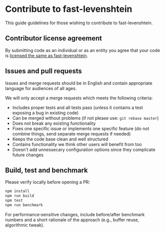 # Contribute to fast-levenshtein

This guide guidelines for those wishing to contribute to fast-levenshtein.

## Contributor license agreement

By submitting code as an individual or as an entity you agree that your code is [licensed the same as fast-levenshtein](https://github.com/chaslui/fast-levenshtein/blob/master/LICENSE.md).

## Issues and pull requests

Issues and merge requests should be in English and contain appropriate language for audiences of all ages.

We will only accept a merge requests which meets the following criteria:

* Includes proper tests and all tests pass (unless it contains a test exposing a bug in existing code)
* Can be merged without problems (if not please use: `git rebase master`)
* Does not break any existing functionality
* Fixes one specific issue or implements one specific feature (do not combine things, send separate merge requests if needed)
* Keeps the code base clean and well structured
* Contains functionality we think other users will benefit from too
* Doesn't add unnessecary configuration options since they complicate future changes

## Build, test and benchmark

Please verify locally before opening a PR:

```bash
npm install
npm run build
npm test
npm run benchmark
```

For performance‑sensitive changes, include before/after benchmark numbers and a short rationale of the approach (e.g., buffer reuse, algorithmic tweak).

